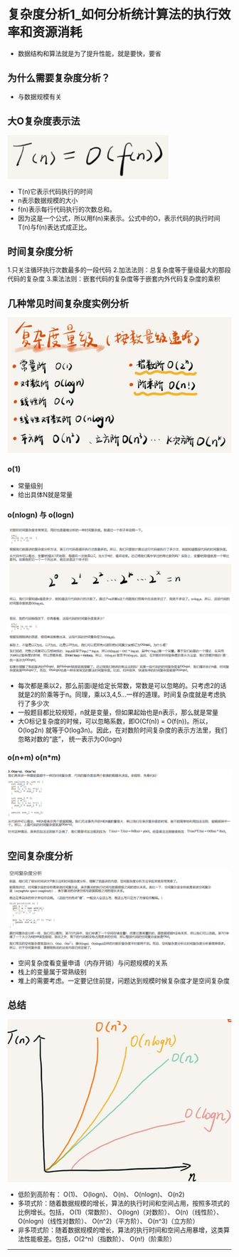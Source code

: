 # 复杂度分析1_如何分析统计算法的执行效率和资源消耗

* 数据结构和算法就是为了提升性能，就是要快，要省

## 为什么需要复杂度分析？

* 与数据规模有关

## 大O复杂度表示法

![20201031_111325_46](image/20201031_111325_46.png)

* T(n)它表示代码执行的时间
* n表示数据规模的大小
* f(n)表示每行代码执行的次数总和。
* 因为这是一个公式，所以用f(n)来表示。公式中的O，表示代码的执行时间T(n)与f(n)表达式成正比。

## 时间复杂度分析

1.只关注循环执行次数最多的一段代码
2.加法法则：总复杂度等于量级最大的那段代码的复杂度
3.乘法法则：嵌套代码的复杂度等于嵌套内外代码复杂度的乘积


## 几种常见时间复杂度实例分析



![20201031_111744_56](image/20201031_111744_56.png)

### o(1)

* 常量级别
* 给出具体N就是常量

### o(nlogn) 与 o(logn)

![20201031_112003_87](image/20201031_112003_87.png)

![20201031_112146_36](image/20201031_112146_36.png)

* 每次都是乘以2，那么前面i是给定长常数，常数是可以忽略的。只考虑2的话就是2的阶乘等于n。同理，乘以3,4,5...一样的道理。时间复杂度就是考虑执行了多少次
* 一般题目都比较规矩，n就是变量，但如果起始也是n表示，那么就是常量
* 大O标记复杂度的时候，可以忽略系数，即O(Cf(n)) = O(f(n))。所以， O(log2n) 就等于O(log3n)。因此，在对数阶时间复杂度的表示方法里，我们忽略对数的“底”，
统一表示为O(logn)

### o(n+m) o(n*m)

![20201031_113100_96](image/20201031_113100_96.png)


## 空间复杂度分析

![20201031_113337_89](image/20201031_113337_89.png)

* 空间复杂度看变量申请（内存开销）与问题规模的关系
* 栈上的变量属于常熟级别
* 堆上的需要考虑。一定要记住前提，问题达到规模时候复杂度才是空间复杂度

## 总结

![20201031_114010_77](image/20201031_114010_77.png)

* 低阶到高阶有： O(1)、 O(logn)、 O(n)、 O(nlogn)、 O(n2)
* 多项式阶：随着数据规模的增长，算法的执行时间和空间占用，按照多项式的比例增长。包括，
O(1)（常数阶）、 O(logn)（对数阶）、 O(n)（线性阶）、 O(nlogn)（线性对数阶）、 O(n^2)（平方阶）、 O(n^3)（立方阶）
* 非多项式阶：随着数据规模的增长，算法的执行时间和空间占用暴增，这类算法性能极差。包括，O(2^n)（指数阶）、 O(n!)（阶乘阶）

---
